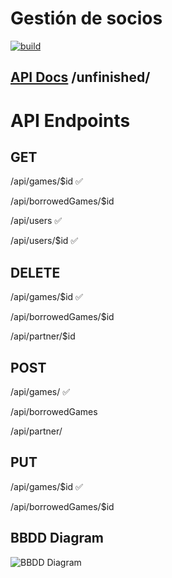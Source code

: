 # Gestión de socios

[![build](https://img.shields.io/github/workflow/status/fullstacktf/fs5-gestiondesocios-backend/CICD)](https://github.com/fullstacktf/fs5-gestiondesocios-backend/actions?query=workflow%3ACICD)

## [API Docs](https://fullstacktf.github.io/fs5-gestiondesocios-backend/) /unfinished/

# API Endpoints

## GET

/api/games/$id ✅

/api/borrowedGames/$id

/api/users ✅

/api/users/$id ✅

## DELETE

/api/games/$id ✅

/api/borrowedGames/$id

/api/partner/$id

## POST

/api/games/ ✅

/api/borrowedGames

/api/partner/

## PUT 

/api/games/$id ✅

/api/borrowedGames/$id

## BBDD Diagram

![BBDD Diagram](https://i.imgur.com/tAxAZuj.png)
